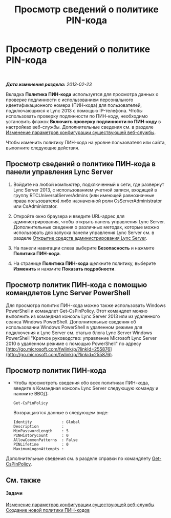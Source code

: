 ﻿---
title: Просмотр сведений о политике PIN-кода
TOCTitle: Просмотр сведений о политике PIN-кода
ms:assetid: 1d48b060-d77f-44ee-b70f-3ce128aedac4
ms:mtpsurl: https://technet.microsoft.com/ru-ru/library/JJ687985(v=OCS.15)
ms:contentKeyID: 49887889
ms.date: 05/19/2016
mtps_version: v=OCS.15
ms.translationtype: HT
---

# Просмотр сведений о политике PIN-кода

 

_**Дата изменения раздела:** 2013-02-23_

Вкладка **Политика ПИН-кода** используется для просмотра данных о проверке подлинности с использованием персонального идентификационного номера (ПИН-кода) для пользователей, подключающихся к Lync 2013 с помощью IP-телефона. Чтобы использовать проверку подлинности по ПИН-коду, необходимо установить флажок **Включить проверку подлинности по ПИН-коду** в настройках веб-службы. Дополнительные сведения см. в разделе [Изменение параметров конфигурации существующей веб-службы](lync-server-2013-modify-existing-web-service-configuration-settings.md).

Чтобы изменить политику ПИН-кода на уровне пользователя или сайта, выполните следующие действия.

## Просмотр сведений о политике ПИН-кода в панели управления Lync Server

1.  Войдите на любой компьютер, подключенный к сети, где развернут Lync Server 2013, с использованием учетной записи, входящей в группу RTCUniversalServerAdmins (или имеющей равнозначные права пользователя) либо назначенной роли CsServerAdministrator или CsAdministrator.

2.  Откройте окно браузера и введите URL-адрес для администрирования, чтобы открыть панель управления Lync Server. Дополнительные сведения о различных методах, которые можно использовать для запуска панели управления Lync Server см. в разделе [Открытие средств администрирования Lync Server](lync-server-2013-open-lync-server-administrative-tools.md).

3.  На панели навигации слева выберите **Безопасность** и нажмите **Политика ПИН-кода**.

4.  На странице **Политика ПИН-кода** щелкните политику, выберите **Изменить** и нажмите **Показать подробности**.

## Просмотр политик ПИН-кода с помощью командлетов Lync Server PowerShell

Для просмотра политик ПИН-кода можно также использовать Windows PowerShell и командлет Get-CsPinPolicy. Этот командлет можно выполнить из командная консоль Lync Server 2013 или из удаленного сеанса Windows PowerShell. Дополнительные сведения об использовании Windows PowerShell в удаленном режиме для подключения к Lync Server см. статью блога Lync Server Windows PowerShell "Краткое руководство: управление Microsoft Lync Server 2010 в удаленном режиме с помощью PowerShell" по адресу [http://go.microsoft.com/fwlink/p/?linkId=255876](http://go.microsoft.com/fwlink/p/?linkid=255876).

## Просмотр политик ПИН-кода

  - Чтобы просмотреть сведения обо всех политиках ПИН-кода, введите в Командная консоль Lync Server следующую команду и нажмите ВВОД:
    
        Get-CsPinPolicy
    
    Возвращаются данные в следующем виде:
    
        Identity             : Global
        Description          :
        MinPasswordLength    : 5
        PINHistoryCount      : 0
        AllowCommonPatterns  : False
        PINLifetime          : 0
        MaximumLogonAttempts :

Дополнительные сведения см. в разделе справки по командлету [Get-CsPinPolicy](get-cspinpolicy.md).

## См. также

#### Задачи

[Изменение параметров конфигурации существующей веб-службы](lync-server-2013-modify-existing-web-service-configuration-settings.md)  
[Создание новой политики ПИН-кодов](lync-server-2013-create-a-new-pin-policy.md)

